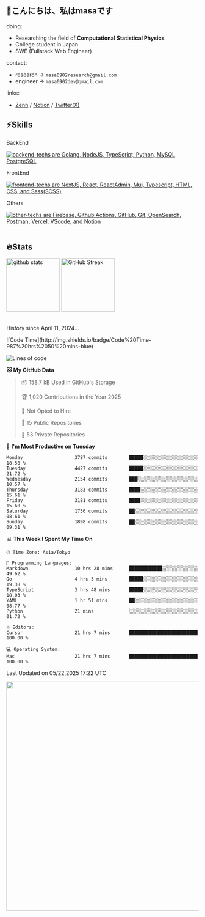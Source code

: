 <h2>👋こんにちは、私はmasaです</h2>

<section>
  <section>
    <div>doing: 
    <ul>
      <li>Researching the field of <b>Computational Statistical Physics</b></li>
      <li>College student in Japan</li>
      <li>SWE (Fullstack Web Engineer)</li>
    </ul>
    </div>
    <div>contact: 
      <ul>
        <li>research → <code>masa0902research@gmail.com</code></li>
        <li>engineer → <code>masa0902dev@gmail.com</code></li>
      </ul>
    </div>
  </section>
  <div>links:
    <ul>
      <li><a href="https://zenn.dev/masa0902dev">
  Zenn</a> / <a href="https://masa0902dev.notion.site/Tech-Blog-MASA-0f225d11627944d692699daf0686cd9e">Notion</a> / <a href="https://x.com/masa0902dev">Twitter(X)</a>
      </li>
    </ul>
  </div>
</section>


<section>
  <h1>⚡️Skills</h1>

  <div>
    <p>BackEnd</p>
    <a href="https://skillicons.dev">
      <img alt="backend-techs are Golang, NodeJS, TypeScript, Python, MySQL PostgreSQL" src="https://skillicons.dev/icons?theme=light&perline=9&i=go,nodejs,ts,py,mysql,postgresql">
    </a>  
    <p>FrontEnd</p>
    <a href="https://skillicons.dev">
      <img alt="frontend-techs are NextJS, React, ReactAdmin, Mui, Typescript, HTML, CSS, and Sass(SCSS)" src="https://skillicons.dev/icons?theme=light&perline=9&i=next,react,mui,ts,html,css,sass">
    </a>
    <p>Others</p>
    <a href="https://skillicons.dev">
      <img alt="other-techs are Firebase, Github Actions, GitHub, Git, OpenSearch, Postman, Vercel, VScode, and Notion" src="https://skillicons.dev/icons?theme=light&perline=9&i=firebase,githubactions,github,git,elasticsearch,postman,vercel,vscode,notion">
    </a>
  </div>
  <br>
</section>




<section>
  <h1>🔥Stats</h1>
  
  <div align="left"> 
<!--     <img
      alt="Top Langs"
      height="170px"
      src="https://github-readme-stats-ten-lilac-82.vercel.app/api/top-langs/?username=masa0902dev&layout=compact&show_icons=true&theme=ayu-mirage&count_private=true&size_weight=0.6&count_weight=0.4&title_color=FFD100&text_color=73D0FF&border_radius=6&exclude_repo=ec-costco-resale,a-team-dev,ulucus,laravel-vercel-mysql-test&hide=blade,php,css,html"
    /> -->
    <img
      alt="github stats"
      height="140px"
      src="https://github-readme-stats-ten-lilac-82.vercel.app/api?username=masa0902dev&theme=ayu-mirage&show_icons=true&count_private=true&title_color=FFD100&text_color=73D0FF&text_bold=true&icon_color=FFD100&border_radius=6&hide=contribs"
    />
    <a href="https://git.io/streak-stats">
      <img
        alt="GitHub Streak"
        height="140px"
        src="https://github-readme-streak-stats-rouge-one.vercel.app?user=masa0902dev&theme=ayu-mirage&date_format=n%2Fj%5B%2FY%5D&card_height=170&text_bold=true"
      />
    </a>
    <!-- size_weight:byte count, count_weight:レポジトリが持つ割合 -->
    <!-- 除外→css:scssある, blade:phpある -->
    <!-- exclude_repo:特定のレポジトリを排除 -->
    <!-- DSAs -->
<!--     <img width='330' alt="Project Euler profile" src="https://projecteuler.net/profile/masa0902dev.png" />
    <div>
      <img height='384' alt="Leetcode profile" src="https://leetcard.jacoblin.cool/masa0902dev?theme=unicorn&font=NTR&ext=activity" />
      <img height='384' alt="Atcoder profile" src="https://atcoder-readme-stats.vercel.app/stats/masa0902dev?show_history=4" />
    </div> -->
  </div>
  <div>
    <br>
    <p>History since April 11, 2024...</p>
<!--START_SECTION:waka-->
![Code Time](http://img.shields.io/badge/Code%20Time-987%20hrs%2050%20mins-blue)

![Lines of code](https://img.shields.io/badge/From%20Hello%20World%20I%27ve%20Written-77.8%20million%20lines%20of%20code-blue)

**🐱 My GitHub Data** 

> 📦 158.7 kB Used in GitHub's Storage 
 > 
> 🏆 1,020 Contributions in the Year 2025
 > 
> 🚫 Not Opted to Hire
 > 
> 📜 15 Public Repositories 
 > 
> 🔑 53 Private Repositories 
 > 
📅 **I'm Most Productive on Tuesday** 

```text
Monday                   3787 commits        █████░░░░░░░░░░░░░░░░░░░░   18.58 % 
Tuesday                  4427 commits        █████░░░░░░░░░░░░░░░░░░░░   21.72 % 
Wednesday                2154 commits        ███░░░░░░░░░░░░░░░░░░░░░░   10.57 % 
Thursday                 3183 commits        ████░░░░░░░░░░░░░░░░░░░░░   15.61 % 
Friday                   3181 commits        ████░░░░░░░░░░░░░░░░░░░░░   15.60 % 
Saturday                 1756 commits        ██░░░░░░░░░░░░░░░░░░░░░░░   08.61 % 
Sunday                   1898 commits        ██░░░░░░░░░░░░░░░░░░░░░░░   09.31 % 
```


📊 **This Week I Spent My Time On** 

```text
🕑︎ Time Zone: Asia/Tokyo

💬 Programming Languages: 
Markdown                 10 hrs 28 mins      ████████████░░░░░░░░░░░░░   49.62 % 
Go                       4 hrs 5 mins        █████░░░░░░░░░░░░░░░░░░░░   19.38 % 
TypeScript               3 hrs 48 mins       █████░░░░░░░░░░░░░░░░░░░░   18.03 % 
YAML                     1 hr 51 mins        ██░░░░░░░░░░░░░░░░░░░░░░░   08.77 % 
Python                   21 mins             ░░░░░░░░░░░░░░░░░░░░░░░░░   01.72 % 

🔥 Editors: 
Cursor                   21 hrs 7 mins       █████████████████████████   100.00 % 

💻 Operating System: 
Mac                      21 hrs 7 mins       █████████████████████████   100.00 % 
```


 Last Updated on 05/22,2025 17:22 UTC
<!--END_SECTION:waka-->
  </div>
  <div>
    <a href="https://wakatime.com/@masa0902dev">
      <img align="center" width="600" src="https://github-readme-stats.vercel.app/api/wakatime?username=@masa0902dev&layout=compact&langs_count=16&custom_title=WakaTime%20Stats%20(Top%2016%20Langs)" />
<!--       %20はURLにおいて半角スペースを表す -->
    </a>
  </div>
</section>
